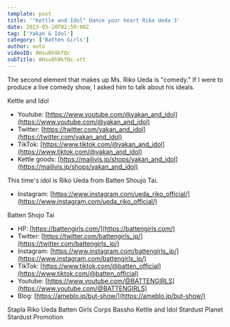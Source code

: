 ```yaml
---
template: post
title: '"Kettle and Idol" Dance your heart Riko Ueda 3'
date: 2023-05-28T02:59:00Z
tag: ['Yakan & Idol']
category: ['Batten Girls']
author: auto 
videoID: 0Hsu8h9kfQc
subTitle: 0Hsu8h9kfQc.vtt
---
```

The second element that makes up Ms. Riko Ueda is "comedy." If I were to produce a live comedy show, I asked him to talk about his ideals.

Kettle and Idol

- Youtube: [https://www.youtube.com/@yakan_and_idol](https://www.youtube.com/@yakan_and_idol)
- Twitter: [https://twitter.com/yakan_and_idol](https://twitter.com/yakan_and_idol)
- TikTok: [https://www.tiktok.com/@yakan_and_idol](https://www.tiktok.com/@yakan_and_idol)
- Kettle goods: [https://mailivis.jp/shops/yakan_and_idol](https://mailivis.jp/shops/yakan_and_idol)


This time's idol is Riko Ueda from Batten Shoujo Tai.

- Instagram: [https://www.instagram.com/ueda_riko_official/](https://www.instagram.com/ueda_riko_official/)

Batten Shojo Tai

- HP: [https://battengirls.com/](https://battengirls.com/)
- Twitter: [https://twitter.com/battengirls_jp/](https://twitter.com/battengirls_jp/)
- Instagram: [https://www.instagram.com/battengirls_jp/](https://www.instagram.com/battengirls_jp/)
- TikTok: [https://www.tiktok.com/@batten_official](https://www.tiktok.com/@batten_official)
- Youtube: [https://www.youtube.com/@BATTENGIRLS](https://www.youtube.com/@BATTENGIRLS)
- Blog: [https://ameblo.jp/but-show/](https://ameblo.jp/but-show/)


Stapla Riko Ueda Batten Girls Corps Bassho Kettle and Idol Stardust Planet Stardust Promotion